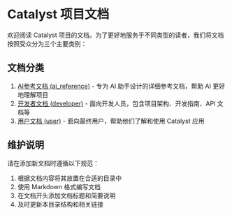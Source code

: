 # Catalyst 项目文档

欢迎阅读 Catalyst 项目的文档。为了更好地服务于不同类型的读者，我们将文档按照受众分为三个主要类别：

## 文档分类

1. [AI参考文档 (ai_reference)](./ai_reference) - 专为 AI 助手设计的详细参考文档，帮助 AI 更好地理解项目
2. [开发者文档 (developer)](./developer) - 面向开发人员，包含项目架构、开发指南、API 文档等
3. [用户文档 (user)](./user) - 面向最终用户，帮助他们了解和使用 Catalyst 应用

## 维护说明

请在添加新文档时遵循以下规范：
1. 根据文档内容将其放置在合适的目录中
2. 使用 Markdown 格式编写文档
3. 在文档开头添加文档标题和简要说明
4. 及时更新本目录结构和相关链接
